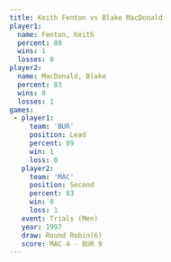 ```yaml
---
title: Keith Fenton vs Blake MacDonald
player1:                
  name: Fenton, Keith   
  percent: 89           
  wins: 1               
  losses: 0             
player2:                
  name: MacDonald, Blake
  percent: 83           
  wins: 0               
  losses: 1             
games:
 - player1:        
     team: 'BUR'   
     position: Lead
     percent: 89   
     win: 1        
     loss: 0       
   player2:          
     team: 'MAC'     
     position: Second
     percent: 83     
     win: 0          
     loss: 1         
   event: Trials (Men) 
   year: 1997          
   draw: Round Robin(6)
   score: MAC 4 - BUR 9
---
```

